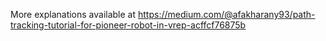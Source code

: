 More explanations available at
https://medium.com/@afakharany93/path-tracking-tutorial-for-pioneer-robot-in-vrep-acffcf76875b
